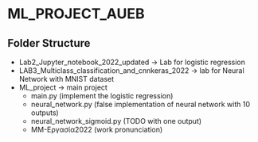 # ML_PROJECT_AUEB

## Folder Structure
* Lab2_Jupyter_notebook_2022_updated -> Lab for logistic regression
* LAB3_Multiclass_classification_and_cnnkeras_2022 -> lab for Neural Network with MNIST dataset
* ML_project -> main project 
  * main.py (implement the logistic regression)
  * neural_network.py (false implementation of neural network with 10 outputs)
  * neural_network_sigmoid.py (TODO with one output) 
  * ΜΜ-Εργασία2022 (work pronunciation)


